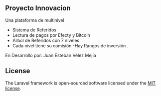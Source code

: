 

## Proyecto Innovacion

Una plataforma de multinivel

- Sistema de Referidos
- Lectura de pagos por Efecty y Bitcoin
- Árbol de Referidos con 7 niveles
- Cada nivel tiene su comisión
-Hay Rangos de inversión
.


En Desarrollo por:
Juan Esteban Vélez Mejía

## License

The Laravel framework is open-sourced software licensed under the [MIT license](https://opensource.org/licenses/MIT).
